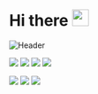 # Hi there <img src="https://raw.githubusercontent.com/MartinHeinz/MartinHeinz/master/wave.gif" width="30px">
![Header](https://user-images.githubusercontent.com/10655078/89109667-a07c6800-d419-11ea-9b6c-ad1b12b27e02.gif "Header")


![](https://img.shields.io/badge/.NET-informational?style=flat&logo=visual-studio&logoColor=white&color=5c2d91)
![](https://img.shields.io/badge/DevOps-informational?style=flat&logo=azure-devops&logoColor=white&color=0078d7)
![](https://img.shields.io/badge/Azure-informational?style=flat&logo=microsoft-azure&logoColor=white&color=0089d6)
![](https://img.shields.io/badge/Git-informational?style=flat&logo=git&logoColor=white&color=f05032)


![](https://img.shields.io/badge/Twitter-informational?style=flat&logo=twitter&logoColor=white&color=1da1f2) 
![](https://img.shields.io/badge/LinkedIn-informational?style=flat&logo=linkedin&logoColor=white&color=0077b5)
<a href="mailto:mds.thaise@gmail.com"><img src="https://img.shields.io/badge/Gmail-informational?style=flat&logo=gmail&logoColor=white&color=d14836"></a> 
